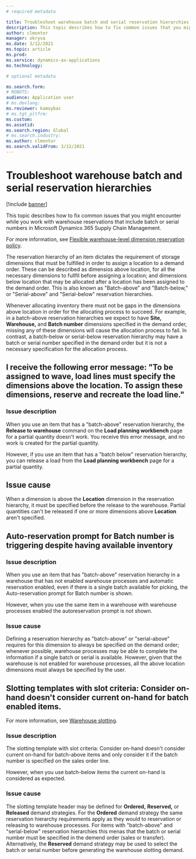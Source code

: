 ```yaml
---
# required metadata

title: Troubleshoot warehouse batch and serial reservation hierarchies
description: This topic describes how to fix common issues that you might encounter while reservation hierarcies that use batch or serial dimensions in Microsoft Dynamics 365 Supply Chain Management.
author: clmontor
manager: okryva
ms.date: 3/12/2021
ms.topic: article
ms.prod: 
ms.service: dynamics-ax-applications
ms.technology: 

# optional metadata

ms.search.form: 
# ROBOTS: 
audience: Application user
# ms.devlang: 
ms.reviewer: kamaybac
# ms.tgt_pltfrm: 
ms.custom: 
ms.assetid: 
ms.search.region: Global
# ms.search.industry: 
ms.author: clmontor
ms.search.validFrom: 3/12/2021
---
```


# Troubleshoot warehouse batch and serial reservation hierarchies

[!include [banner](../includes/banner.md)]

This topic describes how to fix common issues that you might encounter while you work with warehouse reservations that include batch or serial numbers in Microsoft Dynamics 365 Supply Chain Management.

For more information, see [Flexible warehouse-level dimension reservation policy](flexible-warehouse-level-dimension-reservation.md).

The reservation hierarchy of an item dictates the requirement of storage dimensions that must be fulfilled in order to assign a location to a demand order. These can be described as dimensios above location, for all the necessary dimensions to fullfil before assigning a location; and dimensions below location that may be allocated after a location has been assigned to the demand order. This is also known as "Batch-above" and "Batch-below," or "Serial-above" and "Serial-below" reservation hierarchies.

Whenever allocating inventory there must not be gaps in the dimensions above location in order for the allocating process to succeed. For example, in a batch-above reservation hierarchies we expect to have **Site,** **Warehouse,** and **Batch number** dimensions specified in the demand order, missing any of these dimensions will cause the allocation process to fail. In contrast, a batch-below or serial-below reservation hierarchy may have a batch or serial number specified in the demand order but it is not a necessary specification for the allocation process.


## I receive the following error message: "To be assigned to wave, load lines must specify the dimensions above the location. To assign these dimensions, reserve and recreate the load line."

### Issue description

When you use an item that has a "batch-above" reservation hierarchy, the **Release to warehouse** command on the **Load planning workbench** page for a partial quantity doesn't work. You receive this error message, and no work is created for the partial quantity.

However, if you use an item that has a "batch below" reservation hierarchy, you can release a load from the **Load planning workbench** page for a partial quantity.

## Issue cause

When a dimension is above the **Location** dimension in the reservation hierarchy, it must be specified before the release to the warehouse. Partial quantities can't be released if one or more dimensions above **Location** aren't specified.


## Auto-reservation prompt for Batch number is triggering despite having available inventory 

### Issue description

When you use an item that has "batch-above" reservation hierarchy in a warehouse that has not enabled warehouse processes and automatic reservation enabled, even if there is a single batch available for picking, the Auto-reservation prompt for Batch number is shown.

However, when you use the same item in a warehouse with warehouse processes enabled the autoreservation prompt is not shown.

### Issue cause

Defining a reservation hierarchy as "batch-above" or "serial-above" requires for this dimension to always be specified on the demand order; whenever possible, warehouse processes may be able to complete the information if a single batch or serial is available. However, given that the warehouse is not enabled for warehouse processes, all the above location dimensions must always be specified by the user.


## Slotting templates with slot criteria: Consider on-hand doesn't consider current on-hand for batch enabled items.

For more information, see [Warehouse slotting](warehouse-slotting.md).

### Issue description

The slotting template with slot criteria: Consider on-hand doesn't consider current on-hand for batch-above items and only consider it if the batch number is specified on the sales order line.

However, when you use batch-below items the current on-hand is considered as expected.

### Issue cause

The slotting template header may be defined for **Ordered,** **Reserved,** or **Released** demand strategies. For the **Ordered** demand strategy the same reservation hierarchy requirements apply as they would to reservation or releasing to warehouse processes. For items with "batch-above" and "serial-below" reservation hierarchies this menas that the batch or serial number must be specified in the demend order (sales or transfer). Alternatively, the **Reserved** demand strategy may be used to select the batch or serial number before generating the warehouse slotting demand.



